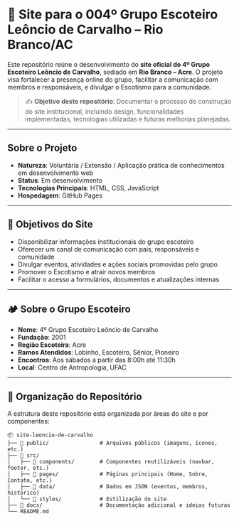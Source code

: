 # 🌲 Site para o 004º Grupo Escoteiro Leôncio de Carvalho – Rio Branco/AC

Este repositório reúne o desenvolvimento do **site oficial do 4º Grupo Escoteiro Leôncio de Carvalho**, sediado em **Rio Branco – Acre**. O projeto visa fortalecer a presença online do grupo, facilitar a comunicação com membros e responsáveis, e divulgar o Escotismo para a comunidade.

> ✍️ **Objetivo deste repositório**: Documentar o processo de construção do site institucional, incluindo design, funcionalidades implementadas, tecnologias utilizadas e futuras melhorias planejadas.

---

## Sobre o Projeto

- **Natureza**: Voluntária / Extensão / Aplicação prática de conhecimentos em desenvolvimento web  
- **Status**: Em desenvolvimento  
- **Tecnologias Principais**: HTML, CSS, JavaScript
- **Hospedagem**: GitHub Pages 

---

## 🎯 Objetivos do Site

- Disponibilizar informações institucionais do grupo escoteiro
- Oferecer um canal de comunicação com pais, responsáveis e comunidade
- Divulgar eventos, atividades e ações sociais promovidas pelo grupo
- Promover o Escotismo e atrair novos membros
- Facilitar o acesso a formulários, documentos e atualizações internas

---

## 🏕️ Sobre o Grupo Escoteiro

- **Nome**: 4º Grupo Escoteiro Leôncio de Carvalho  
- **Fundação**: 2001
- **Região Escoteira**: Acre  
- **Ramos Atendidos**: Lobinho, Escoteiro, Sênior, Pioneiro  
- **Encontros**: Aos sábados a partir das 8:00h até 11:30h  
- **Local**: Centro de Antropologia, UFAC

---

## 🧩 Organização do Repositório

A estrutura deste repositório está organizada por áreas do site e por componentes:

```shell
📦 site-leoncio-de-carvalho
├── 📁 public/                # Arquivos públicos (imagens, ícones, etc.)
├── 📁 src/
│   ├── 📁 components/        # Componentes reutilizáveis (navbar, footer, etc.)
│   ├── 📁 pages/             # Páginas principais (Home, Sobre, Contato, etc.)
│   ├── 📁 data/              # Dados em JSON (eventos, membros, histórico)
│   └── 📁 styles/            # Estilização do site
├── 📁 docs/                  # Documentação adicional e ideias futuras
└── README.md

